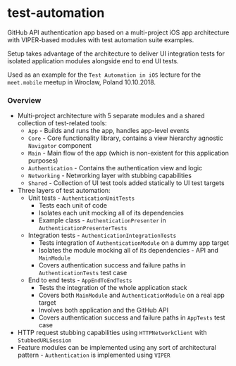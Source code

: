 # test-automation

GitHub API authentication app based on a multi-project iOS app architecture with VIPER-based modules with test automation suite examples. 

Setup takes advantage of the architecture to deliver UI integration tests for isolated application modules alongside end to end UI tests. 

Used as an example for the `Test Automation in iOS` lecture for the `meet.mobile` meetup in Wroclaw, Poland 10.10.2018.

### Overview

- Multi-project architecture with 5 separate modules and a shared collection of test-related tools: 
  - `App` - Builds and runs the app, handles app-level events
  - `Core` - Core functionality library, contains a view hierarchy agnostic `Navigator` component
  - `Main` - Main flow of the app (which is non-existent for this application purposes)
  - `Authentication` - Contains the authentication view and logic
  - `Networking` - Networking layer with stubbing capabilities
  - `Shared` - Collection of UI test tools added statically to UI test targets
- Three layers of test automation:
  - Unit tests - `AuthenticationUnitTests`
    - Tests each unit of code
    - Isolates each unit mocking all of its dependencies
    - Example class - `AuthenticationPresenter` in `AuthenticationPresenterTests`
  - Integration tests - `AuthenticationIntegrationTests`
    - Tests integration of `AuthenticationModule` on a dummy app target
    - Isolates the module mocking all of its dependencies - API and `MainModule`
    - Covers authentication success and failure paths in `AuthenticationTests` test case
  - End to end tests - `AppEndToEndTests`
    - Tests the integration of the whole application stack
    - Covers both `MainModule` and `AuthenticationModule` on a real app target
    - Involves both application and the GitHub API
    - Covers authentication success and failure paths in `AppTests` test case
- HTTP request stubbing capabilities using `HTTPNetworkClient` with `StubbedURLSession`
- Feature modules can be implemented using any sort of architectural pattern - `Authentication` is implemented using `VIPER`
